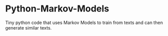 # Python-Markov-Models
Tiny python code that uses Markov Models to train from texts and can then generate similar texts.
